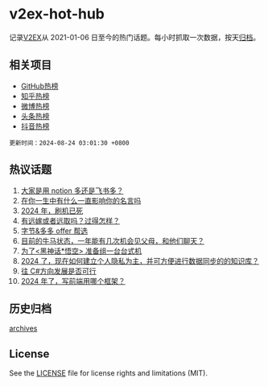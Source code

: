 # v2ex-hot-hub

 记录[V2EX](https://www.v2ex.com/)从 2021-01-06 日至今的热门话题。每小时抓取一次数据，按天[归档](archives)。
 
 ## 相关项目

- [GitHub热榜](https://github.com/it985/github-hot-hub)
- [知乎热榜](https://github.com/it985/zhihu-hot-hub)
- [微博热榜](https://github.com/it985/weibo-hot-hub)
- [头条热榜](https://github.com/it985/toutiao-hot-hub)
- [抖音热榜](https://github.com/it985/douyin-hot-hub)


 `更新时间：2024-08-24 03:01:30 +0800`

## 热议话题

1. [大家是用 notion 多还是飞书多？](https://www.v2ex.com/t/1067147)
1. [在你一生中有什么一直影响你的名言吗](https://www.v2ex.com/t/1067237)
1. [2024 年，刷机已死](https://www.v2ex.com/t/1067154)
1. [有远嫁或者远取吗？过得怎样？](https://www.v2ex.com/t/1067151)
1. [字节&多多 offer 帮选](https://www.v2ex.com/t/1067206)
1. [目前的牛马状态，一年能有几次机会见父母，和他们聊天？](https://www.v2ex.com/t/1067170)
1. [为了<黑神话*悟空> 准备组一台台式机](https://www.v2ex.com/t/1067187)
1. [2024 了，现在如何建立个人隐私为主，并可方便进行数据同步的的知识库？](https://www.v2ex.com/t/1067193)
1. [往 C#方向发展是否可行](https://www.v2ex.com/t/1067229)
1. [2024 年了，写前端用哪个框架？](https://www.v2ex.com/t/1067144)

## 历史归档

[archives](archives)

## License

See the [LICENSE](LICENSE) file for license rights and limitations (MIT).
